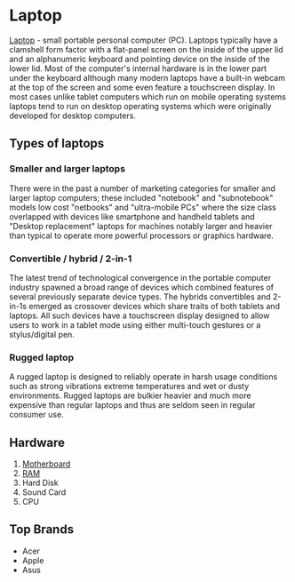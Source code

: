 # Laptop

[Laptop](https://en.wikipedia.org/wiki/Laptop) - small portable personal computer (PC). Laptops typically have a clamshell form factor with a flat-panel screen on the inside of the upper lid and an alphanumeric keyboard and pointing device on the inside of the lower lid.
Most of the computer's internal hardware is in the lower part under the keyboard although many modern laptops have a built-in webcam at the top of the screen and some even feature a touchscreen display. In most cases unlike tablet computers which run on mobile operating systems laptops tend to run on desktop operating systems which were originally developed for desktop computers. 

## Types of laptops

### Smaller and larger laptops
There were in the past a number of marketing categories for smaller and larger laptop computers; these included "notebook" and "subnotebook" models low cost "netbooks" and "ultra-mobile PCs" where the size class overlapped with devices like smartphone and handheld tablets and "Desktop replacement" laptops for machines notably larger and heavier than typical to operate more powerful processors or graphics hardware.

### Convertible / hybrid / 2-in-1
The latest trend of technological convergence in the portable computer industry spawned a broad range of devices which combined features of several previously separate device types. The hybrids convertibles and 2-in-1s emerged as crossover devices which share traits of both tablets and laptops. All such devices have a touchscreen display designed to allow users to work in a tablet mode using either multi-touch gestures or a stylus/digital pen.

### Rugged laptop

A rugged laptop is designed to reliably operate in harsh usage conditions such as strong vibrations extreme temperatures and wet or dusty environments. Rugged laptops are bulkier heavier and much more expensive than regular laptops and thus are seldom seen in regular consumer use. 

## Hardware
1. [Motherboard](https://en.wikipedia.org/wiki/Motherboard)
2. [RAM](https://en.wikipedia.org/wiki/RAM)
3. Hard Disk
4. Sound Card
5. CPU

## Top Brands
- Acer
- Apple
- Asus

	
	